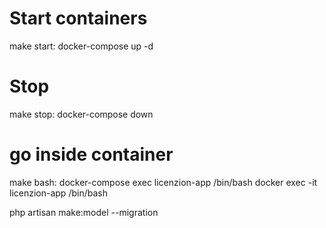 # Start containers
make start:
    docker-compose up -d

# Stop
make stop:
    docker-compose down

# go inside container
make bash:
    docker-compose exec licenzion-app /bin/bash
    docker exec -it licenzion-app /bin/bash


php artisan make:model --migration
